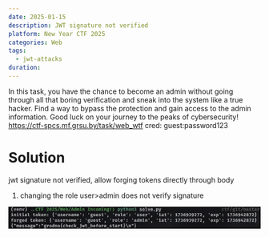 ```yaml
---
date: 2025-01-15
description: JWT signature not verified
platform: New Year CTF 2025
categories: Web
tags:
  - jwt-attacks
duration:
---
```

In this task, you have the chance to become an admin without going through all that boring verification and sneak into the system like a true hacker. Find a way to bypass the protection and gain access to the admin information. Good luck on your journey to the peaks of cybersecurity! https://ctf-spcs.mf.grsu.by/task/web_wtf cred: guest:password123

# Solution
jwt signature not verified, allow forging tokens directly through body
1. changing the role user>admin does not verify signature

![](_attachments/Pasted%20image%2020250115190844.png)
